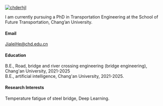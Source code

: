 

[![chderhjl](https://img.shields.io/badge/chderhjl-github-blue?logo=github)](https://github.com/chderhjl/chderhjl.github.io)

I am currently pursuing a PhD in Transportation Engineering at the School of Future Transportation, Chang’an University.

#### Email
JialeiHe@chd.edu.cn

#### Education
B.E., Road, bridge and river crossing engineering (bridge engineering), Chang'an University, 2021-2025\
B.E., artificial intelligence, Chang'an University, 2021-2025.

#### Research Interests
Temperature fatigue of steel bridge, Deep Learning.

